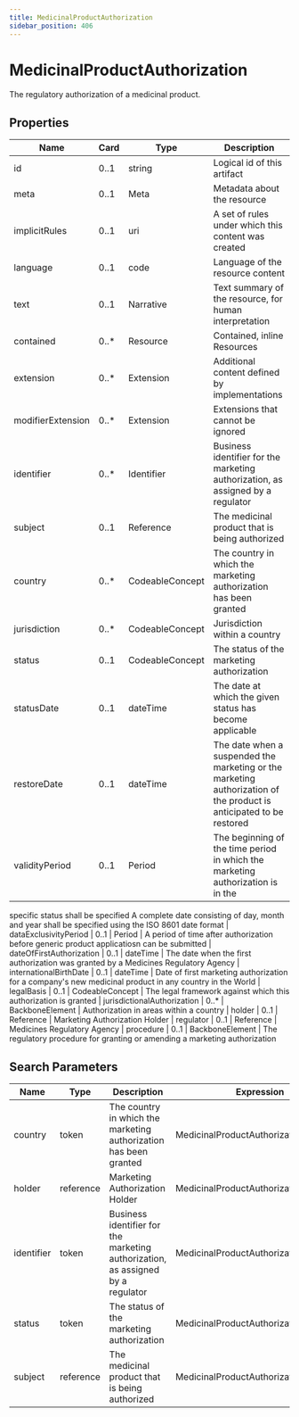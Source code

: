 ```yaml
---
title: MedicinalProductAuthorization
sidebar_position: 406
---
```


# MedicinalProductAuthorization

The regulatory authorization of a medicinal product.

## Properties

| Name | Card | Type | Description |
| --- | --- | --- | --- |
| id | 0..1 | string | Logical id of this artifact
| meta | 0..1 | Meta | Metadata about the resource
| implicitRules | 0..1 | uri | A set of rules under which this content was created
| language | 0..1 | code | Language of the resource content
| text | 0..1 | Narrative | Text summary of the resource, for human interpretation
| contained | 0..* | Resource | Contained, inline Resources
| extension | 0..* | Extension | Additional content defined by implementations
| modifierExtension | 0..* | Extension | Extensions that cannot be ignored
| identifier | 0..* | Identifier | Business identifier for the marketing authorization, as assigned by a regulator
| subject | 0..1 | Reference | The medicinal product that is being authorized
| country | 0..* | CodeableConcept | The country in which the marketing authorization has been granted
| jurisdiction | 0..* | CodeableConcept | Jurisdiction within a country
| status | 0..1 | CodeableConcept | The status of the marketing authorization
| statusDate | 0..1 | dateTime | The date at which the given status has become applicable
| restoreDate | 0..1 | dateTime | The date when a suspended the marketing or the marketing authorization of the product is anticipated to be restored
| validityPeriod | 0..1 | Period | The beginning of the time period in which the marketing authorization is in the
  specific status shall be specified A complete date consisting of day, month and year shall be specified using the ISO
  8601 date format
| dataExclusivityPeriod | 0..1 | Period | A period of time after authorization before generic product applicatiosn can be submitted
| dateOfFirstAuthorization | 0..1 | dateTime | The date when the first authorization was granted by a Medicines Regulatory Agency
| internationalBirthDate | 0..1 | dateTime | Date of first marketing authorization for a company's new medicinal product in any country in the World
| legalBasis | 0..1 | CodeableConcept | The legal framework against which this authorization is granted
| jurisdictionalAuthorization | 0..* | BackboneElement | Authorization in areas within a country
| holder | 0..1 | Reference | Marketing Authorization Holder
| regulator | 0..1 | Reference | Medicines Regulatory Agency
| procedure | 0..1 | BackboneElement | The regulatory procedure for granting or amending a marketing authorization

## Search Parameters

| Name | Type | Description | Expression
| --- | --- | --- | --- |
| country | token | The country in which the marketing authorization has been granted | MedicinalProductAuthorization.country
| holder | reference | Marketing Authorization Holder | MedicinalProductAuthorization.holder
| identifier | token | Business identifier for the marketing authorization, as assigned by a regulator | MedicinalProductAuthorization.identifier
| status | token | The status of the marketing authorization | MedicinalProductAuthorization.status
| subject | reference | The medicinal product that is being authorized | MedicinalProductAuthorization.subject

